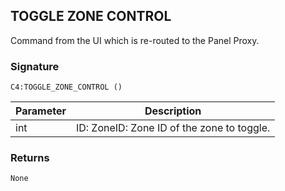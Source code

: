 ## TOGGLE ZONE CONTROL

Command from the UI which is re-routed to the Panel Proxy.


### Signature

`C4:TOGGLE_ZONE_CONTROL ()`


| Parameter | Description |
| --- | --- |
| int | ID: ZoneID: Zone ID of the zone to toggle. |


### Returns

`None`


